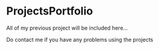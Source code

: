 # ProjectsPortfolio
All of my previous project will be included here...


Do contact me if you have any problems using the projects
